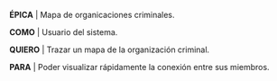 **ÉPICA** | Mapa de organicaciones criminales.

 **COMO** | Usuario del sistema.  
 
**QUIERO** | Trazar un mapa de la organización criminal.  

**PARA** | Poder visualizar rápidamente la conexión entre sus miembros.  
